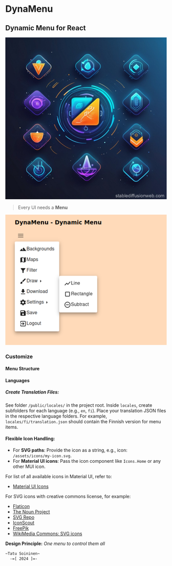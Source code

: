 # DynaMenu

## Dynamic Menu for React

![DynaMenu](./DynaMenu-Matrix.jpg)

> Every UI needs a **Menu**

![Screenshot](./DynaMenu-Demo.png)

### Customize

#### Menu Structure

#### Languages

##### Create Translation Files:

See folder `/public/locales/` in the project root.
Inside `locales`, create subfolders for each language (e.g., `en`, `fi`).
Place your translation JSON files in the respective language folders. For example, `locales/fi/translation.json` should contain the Finnish version for menu items.

#### Flexible Icon Handling:

- For **SVG paths**: Provide the icon as a string, e.g., icon: `/assets/icons/my-icon.svg`.
- For **Material UI icons**: Pass the icon component like `Icons.Home` or any other MUI icon.

For list of all available icons in Material UI, refer to:

- [Material UI Icons](https://v5.mui.com/material-ui/material-icons/)

For SVG icons with creative commons license, for example:

- [Flaticon](https://www.flaticon.com/)
- [The Noun Project](https://thenounproject.com/icons/)
- [SVG Repo](https://www.svgrepo.com/)
- [IconScout](https://iconscout.com/free-icons)
- [FreePik](https://www.freepik.com/icons/creative-commons)
- [WikiMedia Commons: SVG icons](https://commons.wikimedia.org/wiki/Category:SVG_icons)

**Design Principle:** _One menu to control them all_

```
~Tatu Soininen~
  -=[ 2024 ]=-
```
